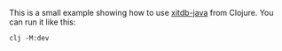 This is a small example showing how to use [xitdb-java](https://github.com/radarroark/xitdb-java) from Clojure. You can run it like this:

```
clj -M:dev
```
